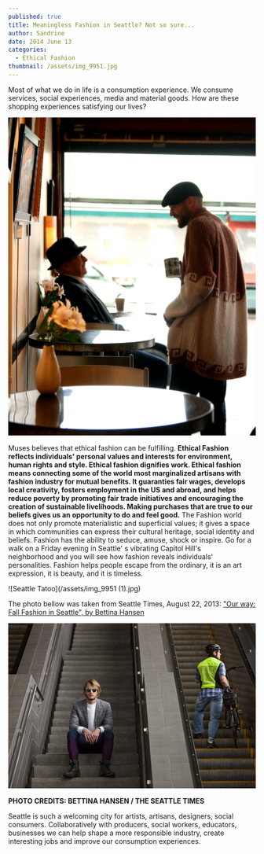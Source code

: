 ```yaml
---
published: true
title: Meaningless Fashion in Seattle? Not so sure...
author: Sandrine
date: 2014 June 13
categories:
  - Ethical Fashion
thumbnail: /assets/img_9951.jpg
---
```

Most of what we do in life is a consumption experience. We consume services, social experiences, media and material goods. How are these shopping experiences satisfying our lives?

![ethical fashion seattle](/assets/ethical-fashion-seattle.jpg?w=470)

Muses believes that ethical fashion can be fulfilling. **Ethical Fashion reflects individuals' personal values and interests for environment, human rights and style. Ethical fashion dignifies work. Ethical fashion means connecting some of the world most marginalized artisans with fashion industry for mutual benefits. It guaranties fair wages, develops local creativity, fosters employment in the US and abroad, and helps reduce poverty by promoting fair trade initiatives and encouraging the creation of sustainable livelihoods. Making purchases that are true to our beliefs gives us an opportunity to do and feel good.** The Fashion world does not only promote materialistic and superficial values; it gives a space in which communities can express their cultural heritage, social identity and beliefs. Fashion has the ability to seduce, amuse, shock or inspire. Go for a walk on a Friday evening in Seattle' s vibrating Capitol Hill's neighborhood and you will see how fashion reveals individuals' personalities. Fashion helps people escape from the ordinary, it is an art expression, it is beauty, and it is timeless.

![Seattle Tatoo](/assets/img_9951 (1).jpg)

The photo bellow was taken from Seattle Times, August 22, 2013: ["Our way: Fall Fashion in Seattle", by Bettina Hansen](http://seattletimes.com/html/picturethis/2021668770_ourwayfallfashioninseattlefor2013.html)

![](/assets/2021668800.jpg)

**PHOTO CREDITS: BETTINA HANSEN / THE SEATTLE TIMES**

Seattle is such a welcoming city for artists, artisans, designers, social consumers. Collaboratively with producers, social workers, educators, businesses we can help shape a more responsible industry, create interesting jobs and improve our consumption experiences.